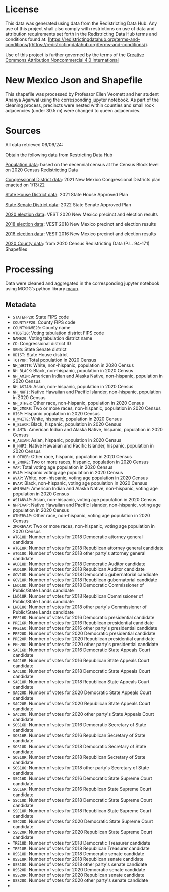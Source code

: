# License
This data was generated using data from the Redistricting Data Hub.  Any use of this project shall also comply with restrictions on use of data and attribution requirements set forth in the Redistricting Data Hub terms and conditions found at: [https://redistrictingdatahub.org/terms-and-conditions/](https://redistrictingdatahub.org/terms-and-conditions/).

Use of this project is further governed by the terms of the [Creative Commons Attribution Noncommercial 4.0 International](https://creativecommons.org/licenses/by-nc/4.0/legalcode.en)

# New Mexico Json and Shapefile

This shapefile was processed by Professor Ellen Veomett and her student Ananya Agarwal using the corresponding jupyter notebook.  As part of the cleaning process, precincts were nested within counties and small rook adjacencies (under 30.5 m) were changed to queen adjacencies.

# **Sources**
All data retrieved 06/09/24:

Obtain the following data from Restricting Data Hub

[Population data](https://redistrictingdatahub.org/dataset/new-mexico-block-pl-94171-2020-by-table/): based on the decennial census at the Census Block level on 2020 Census Redistricting Data

[Congressional District data](https://redistrictingdatahub.org/dataset/2021-new-mexico-congressional-districts-approved-plan/): 2021 New Mexico Congressional Districts plan enacted on 1/13/22

[State House District data](https://redistrictingdatahub.org/dataset/2021-new-mexico-house-of-representatives-districts-approved-plan/): 2021 State House Approved Plan

[State Senate District data](https://redistrictingdatahub.org/dataset/2022-new-mexico-senate-districts-approved-plan/): 2022 State Senate Approved Plan

[2020 election data](https://redistrictingdatahub.org/dataset/vest-2020-new-mexico-precinct-and-election-results/)**:**  VEST 2020 New Mexico precinct and election results

[2018 election data](https://redistrictingdatahub.org/dataset/vest-2018-new-mexico-precinct-and-election-results/)**:**  VEST 2018 New Mexico precinct and election results

[2016 election data](https://redistrictingdatahub.org/dataset/vest-2016-new-mexico-precinct-and-election-results/ )**:**  VEST 2016 New Mexico precinct and election results

[2020 County data](https://redistrictingdatahub.org/dataset/new-mexico-county-pl-94171-2020/): from 2020 Census Redistricting Data (P.L. 94-171) Shapefiles

# **Processing**

Data were cleaned and aggregated in the corresponding jupyter notebook using MGGG’s python library [maup](https://github.com/mggg/maup). 

## Metadata
- `STATEFP20`: State FIPS code
- `COUNTYFP20`: County FIPS code
- `COUNTYNAME20`: County name
- `VTDST20`: Voting tabulation district FIPS code
- `NAME20`: Voting tabulation district name
- `CD`: Congressional district ID
- `SEND`: State Senate district
- `HDIST`: State House district
- `TOTPOP`: Total population in 2020 Census
- `NH_WHITE`: White, non-hispanic, population in 2020 Census
- `NH_BLACK`: Black, non-hispanic, population in 2020 Census
- `NH_AMIN`: American Indian and Alaska Native, non-hispanic, population in 2020 Census
- `NH_ASIAN`: Asian, non-hispanic, population in 2020 Census
- `NH_NHPI`: Native Hawaiian and Pacific Islander, non-hispanic, population in 2020 Census
- `NH_OTHER`: Other race, non-hispanic, population in 2020 Census
- `NH_2MORE`: Two or more races, non-hispanic, population in 2020 Census
- `HISP`: Hispanic population in 2020 Census
- `H_WHITE`: White, hispanic, population in 2020 Census
- `H_BLACK`: Black, hispanic, population in 2020 Census
- `H_AMIN`: American Indian and Alaska Native, hispanic, population in 2020 Census
- `H_ASIAN`: Asian, hispanic, population in 2020 Census
- `H_NHPI`: Native Hawaiian and Pacific Islander, hispanic, population in 2020 Census
- `H_OTHER`: Other race, hispanic, population in 2020 Census
- `H_2MORE`: Two or more races, hispanic, population in 2020 Census
- `VAP`: Total voting age population in 2020 Census
- `HVAP`: Hispanic voting age population in 2020 Census
- `WVAP`: White, non-hispanic, voting age population in 2020 Census
- `BVAP`: Black, non-hispanic, voting age population in 2020 Census
- `AMINVAP`: American Indian and Alaska Native, non-hispanic, voting age population in 2020 Census
- `ASIANVAP`: Asian, non-hispanic, voting age population in 2020 Census
- `NHPIVAP`: Native Hawaiian and Pacific Islander, non-hispanic, voting age population in 2020 Census
- `OTHERVAP`: Other race, non-hispanic, voting age population in 2020 Census
- `2MOREVAP`: Two or more races, non-hispanic, voting age population in 2020 Census
- `ATG18D`: Number of votes for 2018 Democratic attorney general candidate
- `ATG18R`: Number of votes for 2018 Republican attorney general candidate
- `ATG18O`: Number of votes for 2018 other party's attorney general candidate
- `AUD18D`: Number of votes for 2018 Democratic Auditor candidate
- `AUD18R`: Number of votes for 2018 Republican Auditor candidate
- `GOV18D`: Number of votes for 2018 Democratic gubernatorial candidate
- `GOV18R`: Number of votes for 2018 Republican gubernatorial candidate
- `LND18D`: Number of votes for 2018 Democratic Commissioner of Public/State Lands candidate
- `LND18R`: Number of votes for 2018 Republican Commissioner of Public/State Lands candidate
- `LND18O`: Number of votes for 2018 other party's Commissioner of Public/State Lands candidate
- `PRE16D`: Number of votes for 2016 Democratic presidential candidate
- `PRE16R`: Number of votes for 2016 Republican presidential candidate
- `PRE16O`: Number of votes for 2016 other party's presidential candidate
- `PRE20D`: Number of votes for 2020 Democratic presidential candidate
- `PRE20R`: Number of votes for 2020 Republican presidential candidate
- `PRE20O`: Number of votes for 2020 other party's presidential candidate
- `SAC16D`: Number of votes for 2016 Democratic State Appeals Court candidate
- `SAC16R`: Number of votes for 2016 Republican State Appeals Court candidate
- `SAC18D`: Number of votes for 2018 Democratic State Appeals Court candidate
- `SAC18R`: Number of votes for 2018 Republican State Appeals Court candidate
- `SAC20D`: Number of votes for 2020 Democratic State Appeals Court candidate
- `SAC20R`: Number of votes for 2020 Republican State Appeals Court candidate
- `SAC20O`: Number of votes for 2020 other party's State Appeals Court candidate
- `SOS16D`: Number of votes for 2016 Democratic Secretary of State candidate
- `SOS16R`: Number of votes for 2016 Republican Secretary of State candidate
- `SOS18D`: Number of votes for 2018 Democratic Secretary of State candidate
- `SOS18R`: Number of votes for 2018 Republican Secretary of State candidate
- `SOS18O`: Number of votes for 2018 other party's Secretary of State candidate
- `SSC16D`: Number of votes for 2016 Democratic State Supreme Court candidate
- `SSC16R`: Number of votes for 2016 Republican State Supreme Court candidate
- `SSC18D`: Number of votes for 2018 Democratic State Supreme Court candidate
- `SSC18R`: Number of votes for 2018 Republican State Supreme Court candidate
- `SSC20D`: Number of votes for 2020 Democratic State Supreme Court candidate
- `SSC20R`: Number of votes for 2020 Republican State Supreme Court candidate
- `TRE18D`: Number of votes for 2018 Democratic Treasurer candidate
- `TRE18R`: Number of votes for 2018 Republican Treasurer candidate
- `USS18D`: Number of votes for 2018 Democratic senate candidate
- `USS18R`: Number of votes for 2018 Republican senate candidate
- `USS18O`: Number of votes for 2018 other party's senate candidate
- `USS20D`: Number of votes for 2020 Democratic senate candidate
- `USS20R`: Number of votes for 2020 Republican senate candidate
- `USS20O`: Number of votes for 2020 other party's senate candidate
- 
